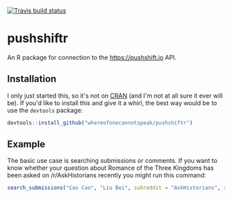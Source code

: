 [![Travis build status](https://travis-ci.org/whereofonecannotspeak/pushshiftr.svg?branch=master)](https://travis-ci.org/whereofonecannotspeak/pushshiftr)

# pushshiftr

An R package for connection to the https://pushshift.io API.

## Installation

I only just started this, so it's not on [CRAN](https://CRAN.R-project.org) (and I'm not at all sure it ever will be). If you'd like to install this and give it a whirl, the best way would be to use the `devtools` package:

``` r
devtools::install_github("whereofonecannotspeak/pushshiftr")
```

## Example

The basic use case is searching submissions or comments. If you want to know whether your question about Romance of the Three Kingdoms has been asked on /r/AskHistorians recently you might run this command:

``` r
search_submissions("Cao Cao", "Liu Bei", subreddit = "AskHistorians", since = "30d")
```

